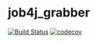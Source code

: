 # job4j_grabber
[![Build Status](https://app.travis-ci.com/ivanmaleev/job4j_grabber.svg?branch=main)](https://app.travis-ci.com/ivanmaleev/job4j_grabber)
[![codecov](https://codecov.io/gh/ivanmaleev/job4j_grabber/branch/main/graph/badge.svg?token=ARIXD43LHF)](https://codecov.io/gh/ivanmaleev/job4j_grabber)
